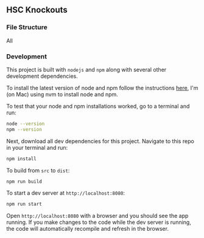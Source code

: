 ## HSC Knockouts

<!-- ### To Run

Download a copy of this repo, either through git or by clicking on the `Code > Download Zip` button at the top of this page.

Navigate to the folder in your terminal window and run:

```sh
python -m SimpleHTTPServer
```

Then open a web browser and paste the following url:

```
http://localhost:8000/dist/
```

You should see the webpage load. -->

### File Structure

All 

### Development

This project is built with `nodejs` and `npm` along with several other development dependencies.

To install the latest version of node and npm follow the instructions [here](https://docs.npmjs.com/downloading-and-installing-node-js-and-npm), I'm (on Mac) using nvm to install node and npm.

To test that your node and npm installations worked, go to a terminal and run:

```sh
node --version
npm --version
```

Next, download all dev dependencies for this project.  Navigate to this repo in your terminal and run:

```sh
npm install
```

To build from `src` to `dist`:

```sh
npm run build
```

To start a dev server at `http://localhost:8080`:

```sh
npm run start
```

Open `http://localhost:8080` with a browser and you should see the app running.  If you make changes to the code while the dev server is running, the code will automatically recompile and refresh in the browser.


